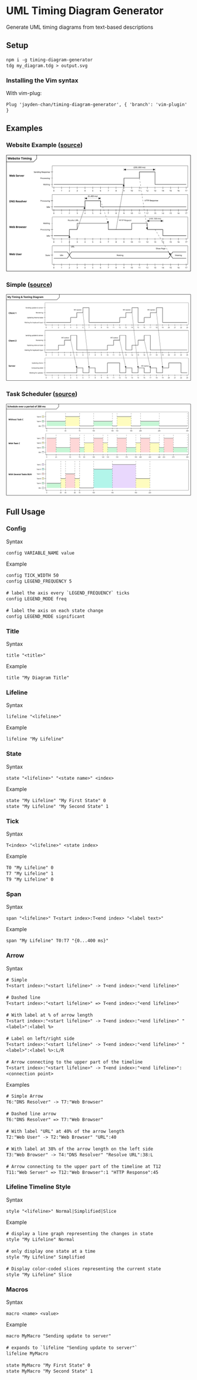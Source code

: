 # UML Timing Diagram Generator
Generate UML timing diagrams from text-based descriptions

## Setup
```
npm i -g timing-diagram-generator
tdg my_diagram.tdg > output.svg
```

### Installing the Vim syntax
With vim-plug:
```
Plug 'jayden-chan/timing-diagram-generator', { 'branch': 'vim-plugin' }
```

## Examples
### Website Example ([source](./examples/2-website.tdg))
![Simple](./examples/2-website.svg)
### Simple ([source](./examples/1-simple.tdg))
![Simple](./examples/1-simple.svg)
### Task Scheduler ([source](./examples/3-scheduler.tdg))
![Simple](./examples/3-scheduler.svg)

## Full Usage

### Config
Syntax
```
config VARIABLE_NAME value
```
Example
```
config TICK_WIDTH 50
config LEGEND_FREQUENCY 5

# label the axis every `LEGEND_FREQUENCY` ticks
config LEGEND_MODE freq

# label the axis on each state change
config LEGEND_MODE significant
```

### Title
Syntax
```
title "<title>"
```
Example
```
title "My Diagram Title"
```

### Lifeline
Syntax
```
lifeline "<lifeline>"
```
Example
```
lifeline "My Lifeline"
```

### State
Syntax
```
state "<lifeline>" "<state name>" <index>
```
Example
```
state "My Lifeline" "My First State" 0
state "My Lifeline" "My Second State" 1
```

### Tick
Syntax
```
T<index> "<lifeline>" <state index>
```
Example
```
T0 "My Lifeline" 0
T7 "My Lifeline" 1
T9 "My Lifeline" 0
```

### Span
Syntax
```
span "<lifeline>" T<start index>:T<end index> "<label text>"
```
Example
```
span "My Lifeline" T0:T7 "{0...400 ms}"
```

### Arrow
Syntax
```
# Simple
T<start index>:"<start lifeline>" -> T<end index>:"<end lifeline>"

# Dashed line
T<start index>:"<start lifeline>" => T<end index>:"<end lifeline>"

# With label at % of arrow length
T<start index>:"<start lifeline>" -> T<end index>:"<end lifeline>" "<label>":<label %>

# Label on left/right side
T<start index>:"<start lifeline>" -> T<end index>:"<end lifeline>" "<label>":<label %>:L/R

# Arrow connecting to the upper part of the timeline
T<start index>:"<start lifeline>" -> T<end index>:"<end lifeline>":<connection point>
```
Examples
```
# Simple Arrow
T6:"DNS Resolver" -> T7:"Web Browser"

# Dashed line arrow
T6:"DNS Resolver" => T7:"Web Browser"

# With label "URL" at 40% of the arrow length
T2:"Web User" -> T2:"Web Browser" "URL":40

# With label at 38% of the arrow length on the left side
T3:"Web Browser" -> T4:"DNS Resolver" "Resolve URL":38:L

# Arrow connecting to the upper part of the timeline at T12
T11:"Web Server" => T12:"Web Browser":1 "HTTP Response":45
```

### Lifeline Timeline Style
Syntax
```
style "<lifeline>" Normal|Simplified|Slice
```
Example
```
# display a line graph representing the changes in state
style "My Lifeline" Normal

# only display one state at a time
style "My Lifeline" Simplified

# Display color-coded slices representing the current state
style "My Lifeline" Slice
```

### Macros
Syntax
```
macro <name> <value>
```
Example
```
macro MyMacro "Sending update to server"

# expands to `lifeline "Sending update to server"`
lifeline MyMacro

state MyMacro "My First State" 0
state MyMacro "My Second State" 1
```
